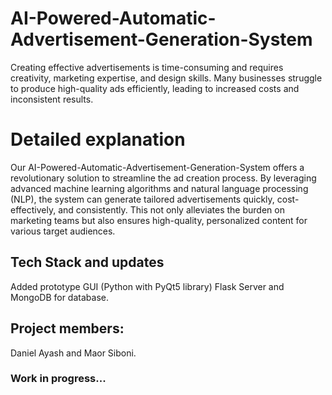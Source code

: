 # AI-Powered-Automatic-Advertisement-Generation-System
Creating effective advertisements is time-consuming and requires creativity, marketing expertise, and design skills. Many businesses struggle to produce high-quality ads efficiently, leading to increased costs and inconsistent results. 
# Detailed explanation
Our AI-Powered-Automatic-Advertisement-Generation-System offers a revolutionary solution to streamline the ad creation process. By leveraging advanced machine learning algorithms and natural language processing (NLP), the system can generate tailored advertisements quickly, cost-effectively, and consistently. This not only alleviates the burden on marketing teams but also ensures high-quality, personalized content for various target audiences.

## Tech Stack and updates
Added prototype GUI (Python with PyQt5 library)
Flask Server and MongoDB for database.

## Project members:
Daniel Ayash and Maor Siboni.

### Work in progress...
